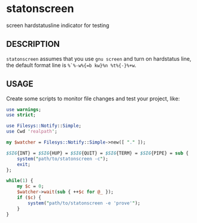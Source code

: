 statonscreen
============

screen hardstatusline indicator for testing

DESCRIPTION
-----------

`statonscreen` assumes that you use `gnu screen` and turn on hardstatus line, 
the default format line is ``%`%-w%{=b kw}%n %t%{-}%+w``.

USAGE
-----

Create some scripts to monitor file changes and test your project, like:

```perl
use warnings;
use strict;

use Filesys::Notify::Simple;
use Cwd 'realpath';

my $watcher = Filesys::Notify::Simple->new([ "." ]);

$SIG{INT} = $SIG{HUP} = $SIG{QUIT} = $SIG{TERM} = $SIG{PIPE} = sub {
    system("path/to/statonscreen -c");
    exit;
};

while(1) {
    my $c = 0;
    $watcher->wait(sub { ++$c for @_ });
    if ($c) {
        system("path/to/statonscreen -e 'prove'");
    }
}
```
